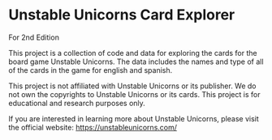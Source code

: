 # Unstable Unicorns Card Explorer
For 2nd Edition

This project is a collection of code and data for exploring the cards for the board game Unstable Unicorns. The data includes the names and type of all of the cards in the game for english and spanish. 

This project is not affiliated with Unstable Unicorns or its publisher. We do not own the copyrights to Unstable Unicorns or its cards. This project is for educational and research purposes only.

If you are interested in learning more about Unstable Unicorns, please visit the official website: https://unstableunicorns.com/
